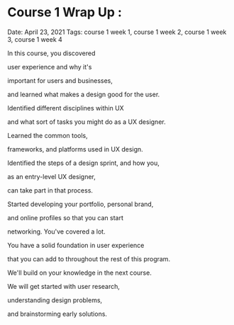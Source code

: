 # Course 1 Wrap Up :

Date: April 23, 2021
Tags: course 1 week 1, course 1 week 2, course 1 week 3, course 1 week 4

In this course, you discovered

user experience and why it's

important for users and businesses,

and learned what makes a design good for the user.

Identified different disciplines within UX

and what sort of tasks you might do as a UX designer.

Learned the common tools,

frameworks, and platforms used in UX design.

Identified the steps of a design sprint, and how you,

as an entry-level UX designer,

can take part in that process.

Started developing your portfolio, personal brand,

and online profiles so that you can start

networking. You've covered a lot.

You have a solid foundation in user experience

that you can add to throughout the rest of this program.

We'll build on your knowledge in the next course.

We will get started with user research,

understanding design problems,

and brainstorming early solutions.